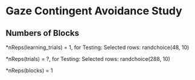 # Gaze Contingent Avoidance Study

## Numbers of Blocks
*nReps(learning_trials) = 1, for Testing: Selected rows: randchoice(48, 10)

*nReps(trials) = ?, for Testing: Selected rows: randchoice(288, 10)

*nReps(blocks) = 1